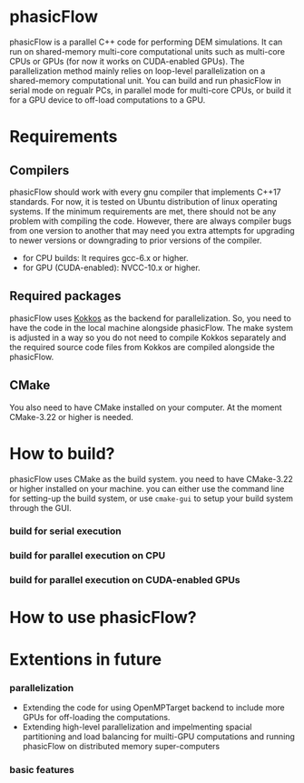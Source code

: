# phasicFlow
phasicFlow is a parallel C++ code for performing DEM simulations. It can run on shared-memory multi-core computational units such as multi-core CPUs or GPUs (for now it works on CUDA-enabled GPUs). The parallelization method mainly relies on loop-level parallelization on a shared-memory computational unit. You can build and run phasicFlow in serial mode on regualr PCs, in parallel mode for multi-core CPUs, or build it for a GPU device to off-load computations to a GPU. 



# Requirements
## Compilers
phasicFlow should work with every gnu compiler that implements C++17 standards. For now, it is tested on Ubuntu distribution of linux operating systems. If the minimum requirements are met, there should not be any problem with compiling the code. However, there are always compiler bugs from one version to another that may need you extra attempts for upgrading to newer versions or downgrading to prior versions of the compiler.
* for CPU builds: It requires gcc-6.x or higher. 
* for GPU (CUDA-enabled): NVCC-10.x or higher.

## Required packages
phasicFlow uses [Kokkos]( https://github.com/kokkos/kokkos) as the backend for parallelization. So, you need to  have the code in the local machine alongside phasicFlow. The make system is adjusted in a way so you do not need to compile Kokkos separately and the required source code files from Kokkos are compiled alongside the phasicFlow.

## CMake
You also need to have CMake installed on your computer. At the moment CMake-3.22 or higher is needed. 

# How to build? 
phasicFlow uses CMake as the build system. you need to have CMake-3.22 or higher installed on your machine. you can either use the command line for setting-up the build system, or use `cmake-gui` to setup your build system through the GUI. 

### build for serial execution
 
### build for parallel execution on CPU
 
### build for parallel execution on CUDA-enabled GPUs
 
# How to use phasicFlow?
  
# Extentions in future
### parallelization 
* Extending the code for using OpenMPTarget backend to include more GPUs for off-loading the computations. 
* Extending high-level parallelization and impelmenting spacial partitioning and load balancing for muilti-GPU computations and running phasicFlow on distributed memory super-computers 
 
### basic features 
